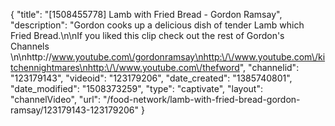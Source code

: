 {
    "title": "[1508455778] Lamb with Fried Bread - Gordon Ramsay",
    "description": "Gordon cooks up a delicious dish of tender Lamb which Fried Bread.\n\nIf you liked this clip check out the rest of Gordon's Channels \n\nhttp:\/\/www.youtube.com\/gordonramsay\nhttp:\/\/www.youtube.com\/kitchennightmares\nhttp:\/\/www.youtube.com\/thefword",
    "channelid": "123179143",
    "videoid": "123179206",
    "date_created": "1385740801",
    "date_modified": "1508373259",
    "type": "captivate",
    "layout": "channelVideo",
    "url": "\/food-network\/lamb-with-fried-bread-gordon-ramsay\/123179143-123179206"
}